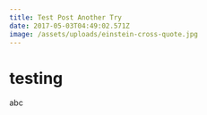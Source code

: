 ```yaml
---
title: Test Post Another Try
date: 2017-05-03T04:49:02.571Z
image: /assets/uploads/einstein-cross-quote.jpg
---
```

# testing

abc
